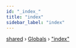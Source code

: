 ```yaml
---
id: "_index_"
title: "index"
sidebar_label: "index"
---
```


[shared](../index.md) › [Globals](../globals.md) › ["index"](_index_.md)

